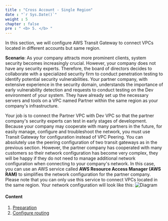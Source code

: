 ```yaml
---
title : "Cross Account - Single Region"
date : "`r Sys.Date()`"
weight : 5
chapter : false
pre : " <b> 5. </b> "
---
```

In this section, we will configure AWS Transit Gateway to connect VPCs located in different accounts but same region.

**Scenario**: As your company attracts more prominent clients, system security becomes increasingly crucial. 
However, your company does not have any security experts. Therefore, the board of directors decides to collaborate with 
a specialized security firm to conduct penetration testing to identify potential security vulnerabilities. 
Your partner company, with extensive experience in the security domain, understands the importance of early vulnerability 
detection and requests to conduct testing on the Dev environment of your system. They have already set up the necessary 
servers and tools on a VPC named Partner within the same region as your company's infrastructure.

Your job is to connect the Partner VPC with Dev VPC so that the partner company's security experts can test in early stages
of development. Because your company may cooperate with many partners in the future, for easily manage, configure and 
troubleshoot the network, you must use Transit Gateway for configuration instead of VPC Peering. You can absolutely use 
the peering configuration of two transit gateways as in the previous section. However, the partner company has cooperated 
with many customers so their network configuration has become very complex, they will be happy if they do not need to manage 
additional network configuration when connecting to your company's network. In this case, you can use an AWS service called 
**AWS Resource Access Manager (AWS RAM)** to simplifies the network configuration for the partner company. Please note that 
you can only use this service to connect VPCs located in the same region. Your network configuration will look like this:
![Diagram](/images/5-cross-account-single-region/cross_account_single_region.svg)

#### Content

1. [Preparation](5.1-preparation/)
2. [Configure routing](5.2-configure-route-tables/)